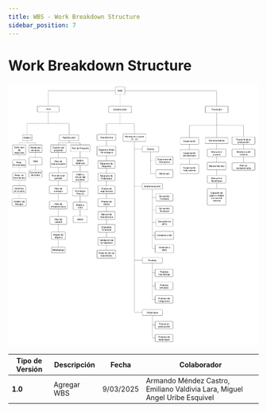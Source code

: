 ```yaml
---
title: WBS - Work Breakdown Structure
sidebar_position: 7
---
```

# Work Breakdown Structure


![alt text](./WBSLarvas.png)

| **Tipo de Versión** | **Descripción**                                             | **Fecha** | **Colaborador**            |
| ------------------- | ----------------------------------------------------------- | --------- | -------------------------- |
| **1.0**             | Agregar WBS               | 9/03/2025 | Armando Méndez Castro, Emiliano Valdivia Lara, Miguel Angel Uribe Esquivel  |
